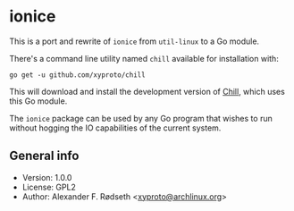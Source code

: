 # ionice

This is a port and rewrite of `ionice` from `util-linux` to a Go module.

There's a command line utility named `chill` available for installation with:

    go get -u github.com/xyproto/chill

This will download and install the development version of [Chill](https://github.com/xyproto/chill), which uses this Go module.

The `ionice`  package can be used by any Go program that wishes to run without hogging the IO capabilities of the current system.

## General info

* Version: 1.0.0
* License: GPL2
* Author: Alexander F. Rødseth &lt;xyproto@archlinux.org&gt;
